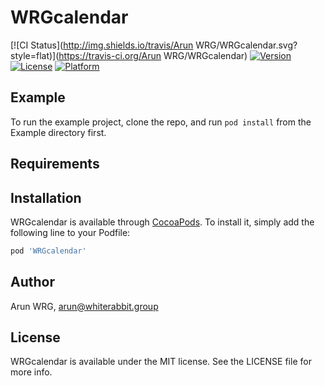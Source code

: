 # WRGcalendar

[![CI Status](http://img.shields.io/travis/Arun WRG/WRGcalendar.svg?style=flat)](https://travis-ci.org/Arun WRG/WRGcalendar)
[![Version](https://img.shields.io/cocoapods/v/WRGcalendar.svg?style=flat)](http://cocoapods.org/pods/WRGcalendar)
[![License](https://img.shields.io/cocoapods/l/WRGcalendar.svg?style=flat)](http://cocoapods.org/pods/WRGcalendar)
[![Platform](https://img.shields.io/cocoapods/p/WRGcalendar.svg?style=flat)](http://cocoapods.org/pods/WRGcalendar)

## Example

To run the example project, clone the repo, and run `pod install` from the Example directory first.

## Requirements

## Installation

WRGcalendar is available through [CocoaPods](http://cocoapods.org). To install
it, simply add the following line to your Podfile:

```ruby
pod 'WRGcalendar'
```

## Author

Arun WRG, arun@whiterabbit.group

## License

WRGcalendar is available under the MIT license. See the LICENSE file for more info.
